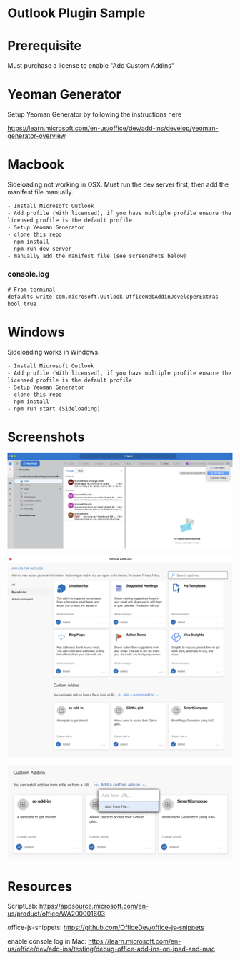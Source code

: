 # Outlook Plugin Sample

# Prerequisite

Must purchase a license to enable "Add Custom Addins"

# Yeoman Generator

Setup Yeoman Generator by following the instructions here

https://learn.microsoft.com/en-us/office/dev/add-ins/develop/yeoman-generator-overview

# Macbook

Sideloading not working in OSX. Must run the dev server first, then add the manifest file manually.

```
- Install Microsoft Outlook
- Add profile (With licensed), if you have multiple profile ensure the licensed profile is the default profile
- Setup Yeoman Generator
- clone this repo
- npm install
- npm run dev-server
- manually add the manifest file (see screenshots below)
```

### console.log

```
# From terminal
defaults write com.microsoft.Outlook OfficeWebAddinDeveloperExtras -bool true
```

# Windows

Sideloading works in Windows.

```
- Install Microsoft Outlook
- Add profile (With licensed), if you have multiple profile ensure the licensed profile is the default profile
- Setup Yeoman Generator
- clone this repo
- npm install
- npm run start (Sideloading)
```

# Screenshots

![outlook home](https://github.com/wafendy/outlook-plugin/raw/main/screenshots/home.png)

![outlook home](https://github.com/wafendy/outlook-plugin/raw/main/screenshots/office-add-ins.png)

![outlook home](https://github.com/wafendy/outlook-plugin/raw/main/screenshots/add-custom.png)

# Resources

ScriptLab: https://appsource.microsoft.com/en-us/product/office/WA200001603

office-js-snippets: https://github.com/OfficeDev/office-js-snippets

enable console log in Mac: https://learn.microsoft.com/en-us/office/dev/add-ins/testing/debug-office-add-ins-on-ipad-and-mac
